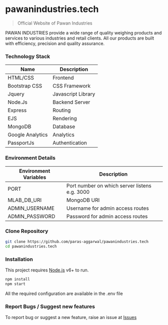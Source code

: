 # pawanindustries.tech
> Official Website of Pawan Industries

PAWAN INDUSTRIES provide a wide range of quality weighing products and services to various industries and retail clients. All our products are built with efficiency, precision and quality assurance.

### Technology Stack

| Name | Description |
| ------ | ------ |
| HTML/CSS | Frontend |
| Bootstrap CSS | CSS Framework |
| Jquery | Javascript Library|
| Node.Js | Backend Server |
| Express | Routing |
| EJS | Rendering |
| MongoDB | Database |
| Google Analytics | Analytics |
| PassportJs | Authentication |

### Environment Details

| Environment Variables | Description |
| ------ | ------ |
| PORT | Port number on which server listens e.g. 3000 |
| MLAB_DB_URI | MongoDB URI |
| ADMIN_USERNAME | Username for admin access routes |
| ADMIN_PASSWORD | Password for admin access routes |

### Clone Repository

```sh
git clone https://github.com/paras-aggarwal/pawanindustries.tech
cd pawanindustries.tech
```

### Installation
This project requires [Node.js](https://nodejs.org/) v6+ to run.

```sh
npm install
npm start
```
All the required configuration are available in the .env file

### Report Bugs / Suggest new features
To report bug or suggest a new feature, raise an issue at [Issues](https://github.com/paras-aggarwal/pawanindustries.tech/issues)

